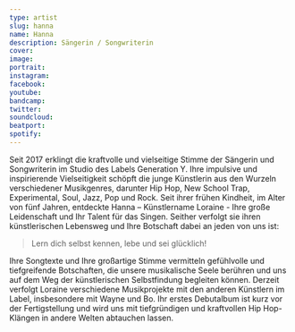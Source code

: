 ```yaml
---
type: artist
slug: hanna
name: Hanna
description: Sängerin / Songwriterin
cover: 
image: 
portrait:
instagram:
facebook:
youtube:
bandcamp:
twitter:
soundcloud:
beatport:
spotify:
---
```


Seit 2017 erklingt die kraftvolle und vielseitige Stimme der Sängerin und Songwriterin im Studio des Labels Generation Y. Ihre impulsive und inspirierende Vielseitigkeit schöpft die junge Künstlerin aus den Wurzeln verschiedener Musikgenres, darunter Hip Hop, New School Trap, Experimental, Soul, Jazz, Pop und Rock. Seit ihrer frühen Kindheit, im Alter von fünf Jahren, entdeckte Hanna – Künstlername Loraine - Ihre große Leidenschaft und Ihr Talent für das Singen. Seither verfolgt sie ihren künstlerischen Lebensweg und Ihre Botschaft dabei an jeden von uns ist:

> Lern dich selbst kennen, lebe und sei glücklich!

Ihre Songtexte und Ihre großartige Stimme vermitteln gefühlvolle und tiefgreifende Botschaften, die unsere musikalische Seele berühren und uns auf dem Weg der künstlerischen Selbstfindung begleiten können.
Derzeit verfolgt Loraine verschiedene Musikprojekte mit den anderen Künstlern im Label, insbesondere mit Wayne und Bo. Ihr erstes Debutalbum ist kurz vor der Fertigstellung und wird uns mit tiefgründigen und kraftvollen Hip Hop-Klängen in andere Welten abtauchen lassen.
